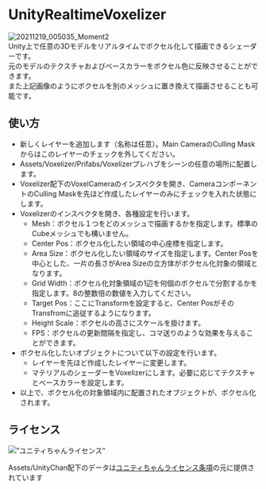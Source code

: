 # UnityRealtimeVoxelizer
![20211219_005035_Moment2](https://user-images.githubusercontent.com/8469918/146647348-4952824c-7580-4374-be3c-d198507f4ca9.jpg)  
Unity上で任意の3Dモデルをリアルタイムでボクセル化して描画できるシェーダーです。    
元のモデルのテクスチャおよびベースカラーをボクセル色に反映させることができます。  
また上記画像のようにボクセルを別のメッシュに置き換えて描画させることも可能です。


## 使い方
- 新しくレイヤーを追加します（名称は任意）。Main CameraのCulling Maskからはこのレイヤーのチェックを外してください。
- Assets/Voxelizer/Prifabs/Voxelizerプレハブをシーンの任意の場所に配置します。
- Voxelizer配下のVoxelCameraのインスペクタを開き、CameraコンポーネントのCulling Maskを先ほど作成したレイヤーのみにチェックを入れた状態にします。
- Voxelizerのインスペクタを開き、各種設定を行います。
  - Mesh：ボクセル１つをどのメッシュで描画するかを指定します。標準のCubeメッシュでも構いません。
  - Center Pos：ボクセル化したい領域の中心座標を指定します。
  - Area Size：ボクセル化したい領域のサイズを指定します。Center Posを中心とした、一片の長さがArea Sizeの立方体がボクセル化対象の領域となります。
  - Grid Width：ボクセル化対象領域の1辺を何個のボクセルで分割するかを指定します。8の整数倍の数値を入力してください。
  - Target Pos：ここにTransformを設定すると、Center PosがそのTransfromに追従するようになります。
  - Height Scale：ボクセルの高さにスケールを掛けます。
  - FPS：ボクセルの更新間隔を指定し、コマ送りのような効果を与えることができます。
- ボクセル化したいオブジェクトについて以下の設定を行います。
  - レイヤーを先ほど作成したレイヤーに変更します。
  - マテリアルのシェーダーをVoxelizerにします。必要に応じてテクスチャとベースカラーを設定します。
- 以上で、ボクセル化の対象領域内に配置されたオブジェクトが、ボクセル化されます。
## ライセンス
<div><img src=”http://unity-chan.com/images/imageLicenseLogo.png” alt=”ユニティちゃんライセンス”><p>Assets/UnityChan配下のデータは<a href=”http://unity-chan.com/contents/license_jp/” target=”_blank”>ユニティちゃんライセンス条項</a>の元に提供されています</p></div>

